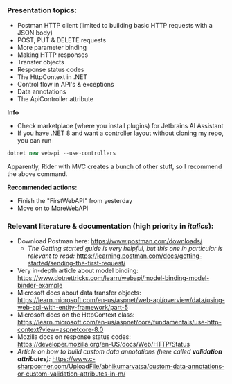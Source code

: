 ### Presentation topics:

- Postman HTTP client (limited to building basic HTTP requests with a JSON body)
- POST, PUT & DELETE requests
- More parameter binding
- Making HTTP responses
- Transfer objects
- Response status codes
- The HttpContext in .NET
- Control flow in API's & exceptions
- Data annotations
- The ApiController attribute

**Info**
- Check marketplace (where you install plugins) for Jetbrains AI Assistant
- If you have .NET 8 and want a controller layout without cloning my repo, you can run 

```c#
dotnet new webapi --use-controllers
```

Apparently, Rider with MVC creates a bunch of other stuff, so I recommend the above command.


**Recommended actions:**
- Finish the "FirstWebAPI" from yesterday
- Move on to MoreWebAPI

### Relevant literature & documentation (high priority in *italics*):
- Download Postman here: https://www.postman.com/downloads/
    - *The Getting started guide is very helpful, but this one in particular is relevant to read:* https://learning.postman.com/docs/getting-started/sending-the-first-request/
- Very in-depth article about model binding: https://www.dotnettricks.com/learn/webapi/model-binding-model-binder-example
- Microsoft docs about data transfer objects: https://learn.microsoft.com/en-us/aspnet/web-api/overview/data/using-web-api-with-entity-framework/part-5
- Microsoft docs on the HttpContext class: https://learn.microsoft.com/en-us/aspnet/core/fundamentals/use-http-context?view=aspnetcore-8.0
- Mozilla docs on response status codes: https://developer.mozilla.org/en-US/docs/Web/HTTP/Status
- *Article on how to build custom data annotations (here called **validation attributes**):* https://www.c-sharpcorner.com/UploadFile/abhikumarvatsa/custom-data-annotations-or-custom-validation-attributes-in-m/